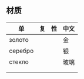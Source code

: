 
## 材质

| 单 | 复 | 性 | 中文 |
| --- | --- | --- | --- |
| золото | | | 金 |
| серебро | | | 银 |
| стекло | | | 玻璃 |
|  | | |  |
|  | | |  |
